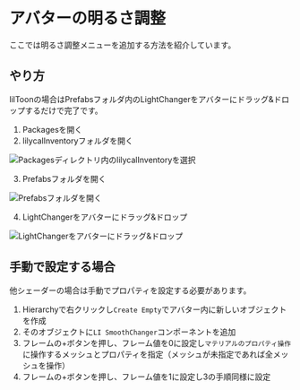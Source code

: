 # アバターの明るさ調整

ここでは明るさ調整メニューを追加する方法を紹介しています。

## やり方

lilToonの場合はPrefabsフォルダ内のLightChangerをアバターにドラッグ&ドロップするだけで完了です。

1. Packagesを開く
2. lilycalInventoryフォルダを開く

![Packagesディレクトリ内のlilycalInventoryを選択](/images/ja/tutorial/lightchanger_1.png "Packagesディレクトリ内のlilycalInventoryを選択")

3. Prefabsフォルダを開く

![Prefabsフォルダを開く](/images/ja/tutorial/lightchanger_2.png "Prefabsフォルダを開く")

4. LightChangerをアバターにドラッグ&ドロップ

![LightChangerをアバターにドラッグ&ドロップ](/images/ja/tutorial/lightchanger_3.png "LightChangerをアバターにドラッグ&ドロップ")

## 手動で設定する場合

他シェーダーの場合は手動でプロパティを設定する必要があります。

1. Hierarchyで右クリックし`Create Empty`でアバター内に新しいオブジェクトを作成
2. そのオブジェクトに`LI SmoothChanger`コンポーネントを追加
3. フレームの+ボタンを押し、フレーム値を0に設定し`マテリアルのプロパティ操作`に操作するメッシュとプロパティを指定（メッシュが未指定であれば全メッシュを操作）
4. フレームの+ボタンを押し、フレーム値を1に設定し3の手順同様に設定